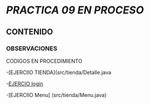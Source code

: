 # *PRACTICA 09 EN PROCESO*

## CONTENIDO

### OBSERVACIONES 
CODIGOS EN PROCEDIMIENTO

-[EJERCIIO TIENDA](src/tienda/Detalle.java


-[EJERCIO login](src/tienda/Login.java)



-[EJERCIIO Menu]  (src/tienda/Menu.java)

